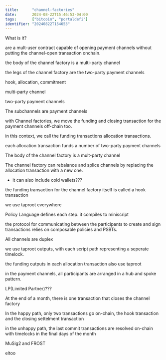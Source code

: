 ```yaml
---
title:      "channel-factories"
date:       2024-08-22T15:46:53-04:00
tags:       ["bitcoin", "portaldefi"]
identifier: "20240822T154653"
---
```


What is it?

are a mult-user contract capable of opening payment channels without
putting the channel-open transaction onchain.

the body of the channel factory is a multi-party channel

the legs of the channel factory are the two-party payment channels


hook, allocation, commitment 

multi-party channel

two-party payment channels

The subchannels are payment channels

with Channel factories, 
we move the funding and closing transaction for the payment channels
off-chain too.

in this context, we call the funding transactions allocation transactions.

each allocation transaction funds a number of two-party payment channels

The body of the channel factory is a mult-party channel

The channel factory can rebalance and splice channels by replacing the allocation transaction with a new one.
- it can also include cold wallets???

the funding transaction for the channel factory itself is called a 
hook transaction

we use taproot everywhere

Policy Language defines each step.
it compiles to miniscript

the protocol for communicating between the participants to create
and sign transactions relies on composable policies and PSBTs.

All channels are duplex

we use taproot outputs, with each script path representing a 
seperate timelock.

the funding outputs in each allocation transaction also use taproot

in the payment channels, all participants are arranged in a hub and 
spoke pattern.

LP(Limited Partner)???

At the end of a month, there is one transaction that closes the channel factory

In the happy path, only two transactions go on-chain, 
the hook transaction and the closing settelment  transaction

in the unhappy path, the last commit transactions are resolved on-chain
with timelocks in the final days of the month

MuSig2 and FROST

eltoo  
